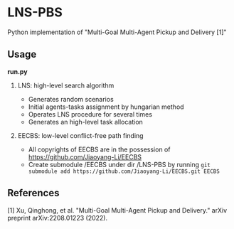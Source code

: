 # LNS-PBS
Python implementation of "Multi-Goal Multi-Agent Pickup and Delivery [1]"

## Usage
**run.py**
    
1. LNS: high-level search algorithm
   - Generates random scenarios
   - Initial agents-tasks assignment by hungarian method
   - Operates LNS procedure for several times
   - Generates an high-level task allocation
     
2. EECBS: low-level conflict-free path finding
   - All copyrights of EECBS are in the possession of https://github.com/Jiaoyang-Li/EECBS
   - Create submodule /EECBS under dir /LNS-PBS by running ```git submodule add https://github.com/Jiaoyang-Li/EECBS.git EECBS```
     
## References
[1] Xu, Qinghong, et al. "Multi-Goal Multi-Agent Pickup and Delivery." arXiv preprint arXiv:2208.01223 (2022).

